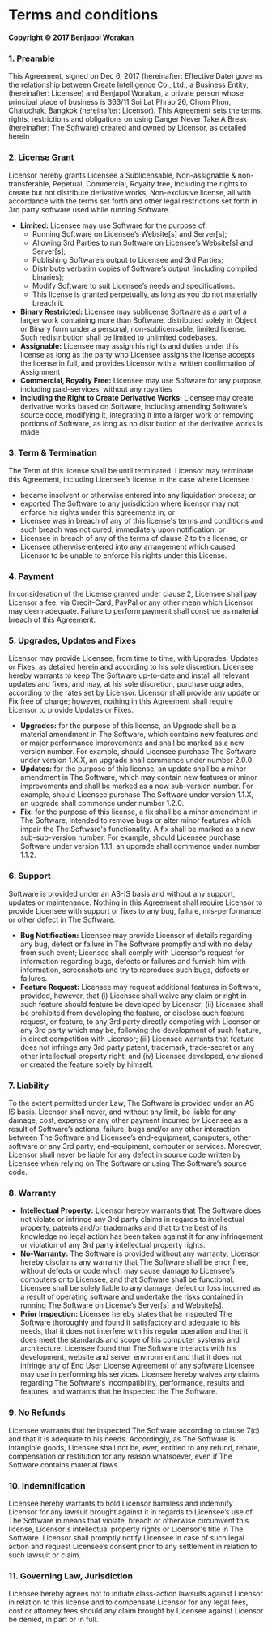 # Terms and conditions

**Copyright © 2017 Benjapol Worakan**

### 1. **Preamble**
This Agreement, signed on Dec 6, 2017 (hereinafter: Effective Date) governs the relationship between Create Intelligence Co., Ltd., a Business Entity, (hereinafter: Licensee) and Benjapol Worakan, a private person whose principal place of business is 363/11 Soi Lat Phrao 26, Chom Phon, Chatuchak, Bangkok (hereinafter: Licensor). This Agreement sets the terms, rights, restrictions and obligations on using Danger Never Take A Break (hereinafter: The Software) created and owned by Licensor, as detailed herein

### 2. **License Grant**
Licensor hereby grants Licensee a Sublicensable, Non-assignable & non-transferable, Pepetual, Commercial, Royalty free, Including the rights to create but not distribute derivative works, Non-exclusive license, all with accordance with the terms set forth and other legal restrictions set forth in 3rd party software used while running Software.
* **Limited:** Licensee may use Software for the purpose of:
  * Running Software on Licensee’s Website[s] and Server[s];
  * Allowing 3rd Parties to run Software on Licensee’s Website[s] and Server[s];
  * Publishing Software’s output to Licensee and 3rd Parties;
  * Distribute verbatim copies of Software’s output (including compiled binaries);
  * Modify Software to suit Licensee’s needs and specifications.
  * This license is granted perpetually, as long as you do not materially breach it.
* **Binary Restricted:** Licensee may sublicense Software as a part of a larger work containing more than Software, distributed solely in Object or Binary form under a personal, non-sublicensable, limited license. Such redistribution shall be limited to unlimited codebases.
* **Assignable:** Licensee may assign his rights and duties under this license as long as the party who Licensee assigns the license accepts the license in full, and provides Licensor with a written confirmation of Assignment
* **Commercial, Royalty Free:** Licensee may use Software for any purpose, including paid-services, without any royalties
* **Including the Right to Create Derivative Works:** Licensee may create derivative works based on Software, including amending Software’s source code, modifying it, integrating it into a larger work or removing portions of Software, as long as no distribution of the derivative works is made

### 3. **Term & Termination**
The Term of this license shall be until terminated. Licensor may terminate this Agreement, including Licensee’s license in the case where Licensee :
* became insolvent or otherwise entered into any liquidation process; or
* exported The Software to any jurisdiction where licensor may not enforce his rights under this agreements in; or
* Licensee was in breach of any of this license's terms and conditions and such breach was not cured, immediately upon notification; or
* Licensee in breach of any of the terms of clause 2 to this license; or
* Licensee otherwise entered into any arrangement which caused Licensor to be unable to enforce his rights under this License.

### 4. **Payment**
In consideration of the License granted under clause 2, Licensee shall pay Licensor a fee, via Credit-Card, PayPal or any other mean which Licensor may deem adequate. Failure to perform payment shall construe as material breach of this Agreement.

### 5. **Upgrades, Updates and Fixes**
Licensor may provide Licensee, from time to time, with Upgrades, Updates or Fixes, as detailed herein and according to his sole discretion. Licensee hereby warrants to keep The Software up-to-date and install all relevant updates and fixes, and may, at his sole discretion, purchase upgrades, according to the rates set by Licensor. Licensor shall provide any update or Fix free of charge; however, nothing in this Agreement shall require Licensor to provide Updates or Fixes.
* **Upgrades:** for the purpose of this license, an Upgrade shall be a material amendment in The Software, which contains new features and or major performance improvements and shall be marked as a new version number. For example, should Licensee purchase The Software under version 1.X.X, an upgrade shall commence under number 2.0.0.
* **Updates:** for the purpose of this license, an update shall be a minor amendment in The Software, which may contain new features or minor improvements and shall be marked as a new sub-version number. For example, should Licensee purchase The Software under version 1.1.X, an upgrade shall commence under number 1.2.0.
* **Fix:** for the purpose of this license, a fix shall be a minor amendment in The Software, intended to remove bugs or alter minor features which impair the The Software's functionality. A fix shall be marked as a new sub-sub-version number. For example, should Licensee purchase Software under version 1.1.1, an upgrade shall commence under number 1.1.2.

### 6. **Support**
Software is provided under an AS-IS basis and without any support, updates or maintenance. Nothing in this Agreement shall require Licensor to provide Licensee with support or fixes to any bug, failure, mis-performance or other defect in The Software.
* **Bug Notification:** Licensee may provide Licensor of details regarding any bug, defect or failure in The Software promptly and with no delay from such event; Licensee shall comply with Licensor's request for information regarding bugs, defects or failures and furnish him with information, screenshots and try to reproduce such bugs, defects or failures.
* **Feature Request:** Licensee may request additional features in Software, provided, however, that (i) Licensee shall waive any claim or right in such feature should feature be developed by Licensor; (ii) Licensee shall be prohibited from developing the feature, or disclose such feature request, or feature, to any 3rd party directly competing with Licensor or any 3rd party which may be, following the development of such feature, in direct competition with Licensor; (iii) Licensee warrants that feature does not infringe any 3rd party patent, trademark, trade-secret or any other intellectual property right; and (iv) Licensee developed, envisioned or created the feature solely by himself.

### 7. **Liability**
To the extent permitted under Law, The Software is provided under an AS-IS basis. Licensor shall never, and without any limit, be liable for any damage, cost, expense or any other payment incurred by Licensee as a result of Software’s actions, failure, bugs and/or any other interaction between The Software  and Licensee’s end-equipment, computers, other software or any 3rd party, end-equipment, computer or services.  Moreover, Licensor shall never be liable for any defect in source code written by Licensee when relying on The Software or using The Software’s source code.

### 8. **Warranty**
* **Intellectual Property:** Licensor hereby warrants that The Software does not violate or infringe any 3rd party claims in regards to intellectual property, patents and/or trademarks and that to the best of its knowledge no legal action has been taken against it for any infringement or violation of any 3rd party intellectual property rights.
* **No-Warranty:** The Software is provided without any warranty; Licensor hereby disclaims any warranty that The Software shall be error free, without defects or code which may cause damage to Licensee’s computers or to Licensee, and that Software shall be functional. Licensee shall be solely liable to any damage, defect or loss incurred as a result of operating software and undertake the risks contained in running The Software on License’s Server[s] and Website[s].
* **Prior Inspection:** Licensee hereby states that he inspected The Software thoroughly and found it satisfactory and adequate to his needs, that it does not interfere with his regular operation and that it does meet the standards and scope of his computer systems and architecture. Licensee found that The Software interacts with his development, website and server environment and that it does not infringe any of End User License Agreement of any software Licensee may use in performing his services. Licensee hereby waives any claims regarding The Software's incompatibility, performance, results and features, and warrants that he inspected the The Software.

### 9. **No Refunds**
Licensee warrants that he inspected The Software according to clause 7(c) and that it is adequate to his needs. Accordingly, as The Software is intangible goods, Licensee shall not be, ever, entitled to any refund, rebate, compensation or restitution for any reason whatsoever, even if The Software contains material flaws.

### 10. **Indemnification**
Licensee hereby warrants to hold Licensor harmless and indemnify Licensor for any lawsuit brought against it in regards to Licensee’s use of The Software in means that violate, breach or otherwise circumvent this license, Licensor's intellectual property rights or Licensor's title in The Software. Licensor shall promptly notify Licensee in case of such legal action and request Licensee’s consent prior to any settlement in relation to such lawsuit or claim.

### 11. **Governing Law, Jurisdiction**
Licensee hereby agrees not to initiate class-action lawsuits against Licensor in relation to this license and to compensate Licensor for any legal fees, cost or attorney fees should any claim brought by Licensee against Licensor be denied, in part or in full.
